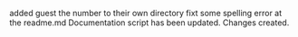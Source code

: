added guest the number to their own directory 
fixt some spelling error at the readme.md
Documentation script has been updated.
Changes created.